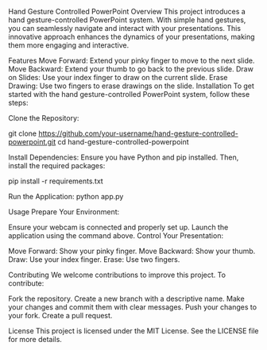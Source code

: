 Hand Gesture Controlled PowerPoint
Overview
This project introduces a hand gesture-controlled PowerPoint system. With simple hand gestures, you can seamlessly navigate and interact with your presentations. This innovative approach enhances the dynamics of your presentations, making them more engaging and interactive.

Features
Move Forward: Extend your pinky finger to move to the next slide.
Move Backward: Extend your thumb to go back to the previous slide.
Draw on Slides: Use your index finger to draw on the current slide.
Erase Drawing: Use two fingers to erase drawings on the slide.
Installation
To get started with the hand gesture-controlled PowerPoint system, follow these steps:

Clone the Repository:

git clone https://github.com/your-username/hand-gesture-controlled-powerpoint.git
cd hand-gesture-controlled-powerpoint

Install Dependencies:
Ensure you have Python and pip installed. Then, install the required packages:

pip install -r requirements.txt

Run the Application:
python app.py

Usage
Prepare Your Environment:

Ensure your webcam is connected and properly set up.
Launch the application using the command above.
Control Your Presentation:

Move Forward: Show your pinky finger.
Move Backward: Show your thumb.
Draw: Use your index finger.
Erase: Use two fingers.

Contributing
We welcome contributions to improve this project. To contribute:

Fork the repository.
Create a new branch with a descriptive name.
Make your changes and commit them with clear messages.
Push your changes to your fork.
Create a pull request.

License
This project is licensed under the MIT License. See the LICENSE file for more details.
